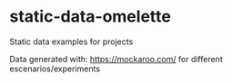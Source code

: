 # static-data-omelette
Static data examples for projects

Data generated with: https://mockaroo.com/ for different escenarios/experiments

